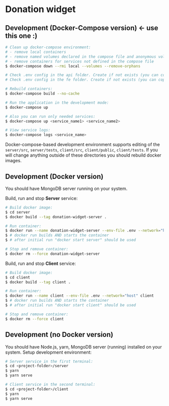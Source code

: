 # Donation widget

## Development (Docker-Compose version) &#8592; use this one :)

```bash
# Clean up docker-compose environment:
# - remove local containers
# - remove named volumes declared in the compose file and anonymous volumes attached to containers
# - remove containers for services not defined in the compose file
$ docker-compose down --rmi local --volumes --remove-orphans

# Check .env config in the api folder. Create if not exists (you can copy and edit .env.sample)
# Check .env config in the fe folder. Create if not exists (you can copy and edit .env.sample)

# Rebuild containers:
$ docker-compose build --no-cache

# Run the application in the development mode:
$ docker-compose up

# Also you can run only needed services:
$ docker-compose up <service_name1> <service_name2>

# View service logs:
$ docker-compose logs <service_name>
```

Docker-compose-based development environment supports editing of the
`server/src`, `server/tests`, `client/src`, `client/public`, `client/tests`.
If you will change anything outside of these directories you should rebuild docker images.

## Development (Docker version)

You should have MongoDB server running on your system.

Build, run and stop **Server** service:

```bash
# Build docker image:
$ cd server
$ docker build --tag donation-widget-server .

# Run container:
$ docker run --name donation-widget-server --env-file .env --network="host" donation-widget-server
$ # docker run builds AND starts the container
$ # after initial run "docker start server" should be used

# Stop and remove container:
$ docker rm --force donation-widget-server
```

Build, run and stop **Client** service:

```bash
# Build docker image:
$ cd client
$ docker build --tag client .

# Run container:
$ docker run --name client --env-file .env --network="host" client
$ # docker run builds AND starts the container
$ # after initial run "docker start client" should be used

# Stop and remove container:
$ docker rm --force client
```

## Development (no Docker version)

You should have Node.js, yarn, MongoDB server (running) installed on your system.
Setup development environment:

```bash
# Server service in the first terminal:
$ cd <project-folder>/server
$ yarn
$ yarn serve

# Client service in the second terminal:
$ cd <project-folder>/client
$ yarn
$ yarn serve
```
